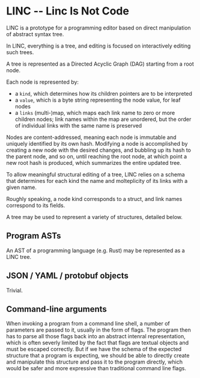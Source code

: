 # LINC -- Linc Is Not Code

LINC is a prototype for a programming editor based on direct manipulation of
abstract syntax tree.

In LINC, everything is a tree, and editing is focused on interactively editing such trees.

A tree is represented as a Directed Acyclic Graph (DAG) starting from a root node.

Each node is represented by:

- a `kind`, which determines how its children pointers are to be interpreted
- a `value`, which is a byte string representing the node value, for leaf nodes
- a `links` (multi-)map, which maps each link name to zero or more children nodes; link names within the map are unordered, but the order of individual links with the same name is preserved

Nodes are content-addressed, meaning each node is immutable and uniquely identified by its own hash. Modifying a node is accomplished by creating a new node with the desired changes, and bubbling up its hash to the parent node, and so on, until reaching the root node, at which point a new root hash is produced, which summarizes the entire updated tree.

To allow meaningful structural editing of a tree, LINC relies on a schema that determines for each kind the name and molteplicity of its links with a given name.

Roughly speaking, a node kind corresponds to a struct, and link names correspond to its fields.

A tree may be used to represent a variety of structures, detailed below.

## Program ASTs

An AST of a programming language (e.g. Rust) may be represented as a LINC tree.

## JSON / YAML / protobuf objects

Trivial.

## Command-line arguments

When invoking a program from a command line shell, a number of parameters are passed to it, usually in the form of flags. The program then has to parse all those flags back into an abstract intenral representation, which is often severly limited by the fact that flags are textual objects and must be escaped correctly. But if we have the schema of the expected structure that a program is expecting, we should be able to directly create and manipulate this structure and pass it to the program directly, which would be safer and more expressive than traditional command line flags.
